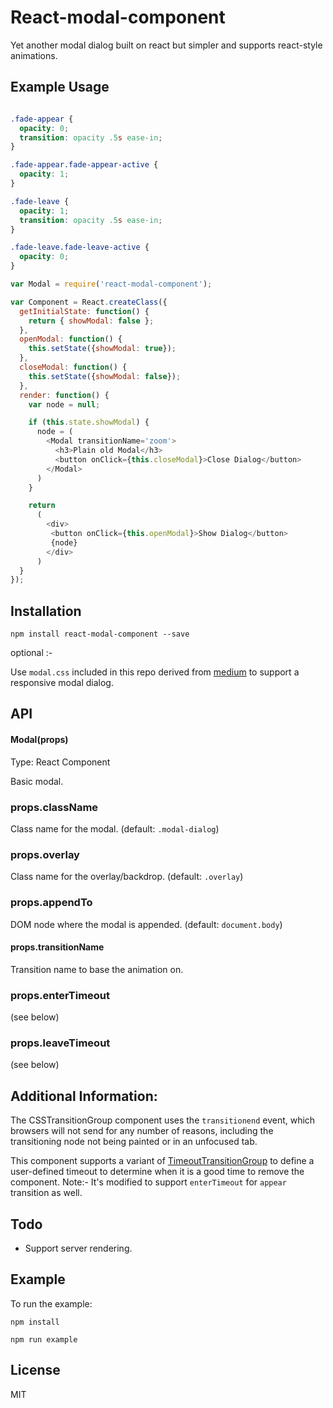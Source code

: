 # React-modal-component
Yet another modal dialog built on react but simpler and supports react-style animations.

## Example Usage

```css

.fade-appear {
  opacity: 0;
  transition: opacity .5s ease-in;
}

.fade-appear.fade-appear-active {
  opacity: 1;
}

.fade-leave {
  opacity: 1;
  transition: opacity .5s ease-in;
}

.fade-leave.fade-leave-active {
  opacity: 0;
}

```

```js
var Modal = require('react-modal-component');

var Component = React.createClass({
  getInitialState: function() {
    return { showModal: false };
  },
  openModal: function() {
    this.setState({showModal: true});
  },
  closeModal: function() {
    this.setState({showModal: false});
  },
  render: function() {
    var node = null;

    if (this.state.showModal) {
      node = (
        <Modal transitionName='zoom'>
          <h3>Plain old Modal</h3>
          <button onClick={this.closeModal}>Close Dialog</button>
        </Modal>
      )
    }

    return
      (
        <div>
         <button onClick={this.openModal}>Show Dialog</button>
         {node}
        </div>
      )
  }
});

```

## Installation

`npm install react-modal-component --save`

 optional :-

 Use ```modal.css``` included in this repo derived from [medium](https://medium.com) to support a responsive modal dialog.

## API

#### Modal(props)

Type: React Component

Basic modal.

### props.className

Class name for the modal. (default: `.modal-dialog`)

### props.overlay

Class name for the overlay/backdrop. (default: `.overlay`)

### props.appendTo

DOM node where the modal is appended. (default: `document.body`)

#### props.transitionName

Transition name to base the animation on.

### props.enterTimeout

(see below)

### props.leaveTimeout

(see below)


## Additional Information:

The CSSTransitionGroup component uses the ```transitionend``` event, which browsers will not send for any number of reasons, including the
transitioning node not being painted or in an unfocused tab.

This component supports a variant of [TimeoutTransitionGroup](https://github.com/Khan/react-components/blob/master/js/timeout-transition-group.jsx) to define a user-defined timeout to determine
when it is a good time to remove the component. Note:- It's modified to support ```enterTimeout``` for ```appear``` transition as well.

## Todo

* Support server rendering.

## Example

To run the example:

`npm install`

`npm run example`

## License
MIT
